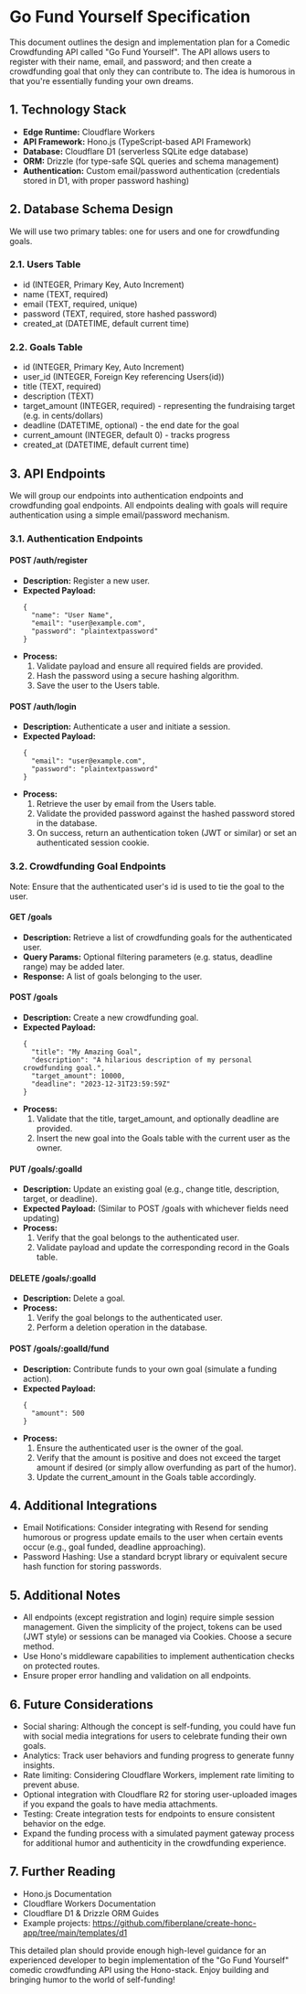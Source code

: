 # Go Fund Yourself Specification

This document outlines the design and implementation plan for a Comedic Crowdfunding API called "Go Fund Yourself". The API allows users to register with their name, email, and password; and then create a crowdfunding goal that only they can contribute to. The idea is humorous in that you're essentially funding your own dreams.

## 1. Technology Stack

- **Edge Runtime:** Cloudflare Workers
- **API Framework:** Hono.js (TypeScript-based API Framework)
- **Database:** Cloudflare D1 (serverless SQLite edge database)
- **ORM:** Drizzle (for type-safe SQL queries and schema management)
- **Authentication:** Custom email/password authentication (credentials stored in D1, with proper password hashing)

## 2. Database Schema Design

We will use two primary tables: one for users and one for crowdfunding goals.

### 2.1. Users Table

- id (INTEGER, Primary Key, Auto Increment)
- name (TEXT, required)
- email (TEXT, required, unique)
- password (TEXT, required, store hashed password)
- created_at (DATETIME, default current time)

### 2.2. Goals Table

- id (INTEGER, Primary Key, Auto Increment)
- user_id (INTEGER, Foreign Key referencing Users(id))
- title (TEXT, required)
- description (TEXT)
- target_amount (INTEGER, required) - representing the fundraising target (e.g. in cents/dollars)
- deadline (DATETIME, optional) - the end date for the goal
- current_amount (INTEGER, default 0) - tracks progress
- created_at (DATETIME, default current time)

## 3. API Endpoints

We will group our endpoints into authentication endpoints and crowdfunding goal endpoints. All endpoints dealing with goals will require authentication using a simple email/password mechanism.

### 3.1. Authentication Endpoints

#### POST /auth/register
- **Description:** Register a new user.
- **Expected Payload:**
  ```
  {
    "name": "User Name",
    "email": "user@example.com",
    "password": "plaintextpassword"
  }
  ```
- **Process:**
  1. Validate payload and ensure all required fields are provided.
  2. Hash the password using a secure hashing algorithm.
  3. Save the user to the Users table.

#### POST /auth/login
- **Description:** Authenticate a user and initiate a session.
- **Expected Payload:**
  ```
  {
    "email": "user@example.com",
    "password": "plaintextpassword"
  }
  ```
- **Process:**
  1. Retrieve the user by email from the Users table.
  2. Validate the provided password against the hashed password stored in the database.
  3. On success, return an authentication token (JWT or similar) or set an authenticated session cookie.

### 3.2. Crowdfunding Goal Endpoints

Note: Ensure that the authenticated user's id is used to tie the goal to the user.

#### GET /goals
- **Description:** Retrieve a list of crowdfunding goals for the authenticated user.
- **Query Params:** Optional filtering parameters (e.g. status, deadline range) may be added later.
- **Response:** A list of goals belonging to the user.

#### POST /goals
- **Description:** Create a new crowdfunding goal.
- **Expected Payload:**
  ```
  {
    "title": "My Amazing Goal",
    "description": "A hilarious description of my personal crowdfunding goal.",
    "target_amount": 10000, 
    "deadline": "2023-12-31T23:59:59Z"  
  }
  ```
- **Process:**
  1. Validate that the title, target_amount, and optionally deadline are provided.
  2. Insert the new goal into the Goals table with the current user as the owner.

#### PUT /goals/:goalId
- **Description:** Update an existing goal (e.g., change title, description, target, or deadline).
- **Expected Payload:** (Similar to POST /goals with whichever fields need updating)
- **Process:**
  1. Verify that the goal belongs to the authenticated user.
  2. Validate payload and update the corresponding record in the Goals table.

#### DELETE /goals/:goalId
- **Description:** Delete a goal.
- **Process:**
  1. Verify the goal belongs to the authenticated user.
  2. Perform a deletion operation in the database.

#### POST /goals/:goalId/fund
- **Description:** Contribute funds to your own goal (simulate a funding action).
- **Expected Payload:**
  ```
  {
    "amount": 500
  }
  ```
- **Process:**
  1. Ensure the authenticated user is the owner of the goal.
  2. Verify that the amount is positive and does not exceed the target amount if desired (or simply allow overfunding as part of the humor).
  3. Update the current_amount in the Goals table accordingly.

## 4. Additional Integrations

- Email Notifications: Consider integrating with Resend for sending humorous or progress update emails to the user when certain events occur (e.g., goal funded, deadline approaching).
- Password Hashing: Use a standard bcrypt library or equivalent secure hash function for storing passwords.

## 5. Additional Notes

- All endpoints (except registration and login) require simple session management. Given the simplicity of the project, tokens can be used (JWT style) or sessions can be managed via Cookies. Choose a secure method.
- Use Hono's middleware capabilities to implement authentication checks on protected routes.
- Ensure proper error handling and validation on all endpoints.

## 6. Future Considerations

- Social sharing: Although the concept is self-funding, you could have fun with social media integrations for users to celebrate funding their own goals.
- Analytics: Track user behaviors and funding progress to generate funny insights.
- Rate limiting: Considering Cloudflare Workers, implement rate limiting to prevent abuse.
- Optional integration with Cloudflare R2 for storing user-uploaded images if you expand the goals to have media attachments.
- Testing: Create integration tests for endpoints to ensure consistent behavior on the edge.
- Expand the funding process with a simulated payment gateway process for additional humor and authenticity in the crowdfunding experience.

## 7. Further Reading

- Hono.js Documentation
- Cloudflare Workers Documentation
- Cloudflare D1 & Drizzle ORM Guides
- Example projects: https://github.com/fiberplane/create-honc-app/tree/main/templates/d1

This detailed plan should provide enough high-level guidance for an experienced developer to begin implementation of the "Go Fund Yourself" comedic crowdfunding API using the Hono-stack. Enjoy building and bringing humor to the world of self-funding!

